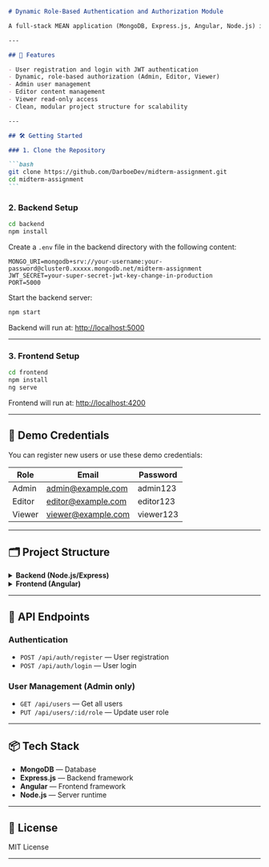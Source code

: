 ````markdown
# Dynamic Role-Based Authentication and Authorization Module

A full-stack MEAN application (MongoDB, Express.js, Angular, Node.js) implementing dynamic role-based authentication and authorization.

---

## 🚀 Features

- User registration and login with JWT authentication
- Dynamic, role-based authorization (Admin, Editor, Viewer)
- Admin user management
- Editor content management
- Viewer read-only access
- Clean, modular project structure for scalability

---

## 🛠️ Getting Started

### 1. Clone the Repository

```bash
git clone https://github.com/DarboeDev/midterm-assignment.git
cd midterm-assignment
```
````

### 2. Backend Setup

```bash
cd backend
npm install
```

Create a `.env` file in the backend directory with the following content:

```env
MONGO_URI=mongodb+srv://your-username:your-password@cluster0.xxxxx.mongodb.net/midterm-assignment
JWT_SECRET=your-super-secret-jwt-key-change-in-production
PORT=5000
```

Start the backend server:

```bash
npm start
```

Backend will run at: [http://localhost:5000](http://localhost:5000)

---

### 3. Frontend Setup

```bash
cd frontend
npm install
ng serve
```

Frontend will run at: [http://localhost:4200](http://localhost:4200)

---

## 🎯 Demo Credentials

You can register new users or use these demo credentials:

| Role   | Email              | Password  |
| ------ | ------------------ | --------- |
| Admin  | admin@example.com  | admin123  |
| Editor | editor@example.com | editor123 |
| Viewer | viewer@example.com | viewer123 |

---

## 🗂️ Project Structure

<details>
<summary><strong>Backend (Node.js/Express)</strong></summary>

```
backend/
├── models/
│   └── Users.js             # User schema with roles
├── routes/
│   ├── authRoutes.js        # Authentication endpoints
│   └── userRoutes.js        # User management endpoints
├── middleware/
│   └── authMiddleware.js    # JWT & role-based middleware
└── server.js                # Express server setup
```

</details>

<details>
<summary><strong>Frontend (Angular)</strong></summary>

```
frontend/src/app/
├── components/
│   ├── auth/                # Login/Register component
│   ├── dashboard/           # Main dashboard
│   ├── admin-panel/         # Admin user management
│   ├── editor-panel/        # Editor content management
│   └── viewer-panel/        # Viewer read-only content
├── guards/
│   ├── auth.guard.ts        # Authentication guard
│   └── role.guard.ts        # Role-based route guard
├── services/
│   └── auth.service.ts      # Authentication service
└── app.routes.ts            # Route configuration
```

</details>

---

## 🔐 API Endpoints

### Authentication

- `POST /api/auth/register` — User registration
- `POST /api/auth/login` — User login

### User Management (Admin only)

- `GET /api/users` — Get all users
- `PUT /api/users/:id/role` — Update user role

---

## 📦 Tech Stack

- **MongoDB** — Database
- **Express.js** — Backend framework
- **Angular** — Frontend framework
- **Node.js** — Server runtime

---

## 📄 License

MIT License

---

```

```
